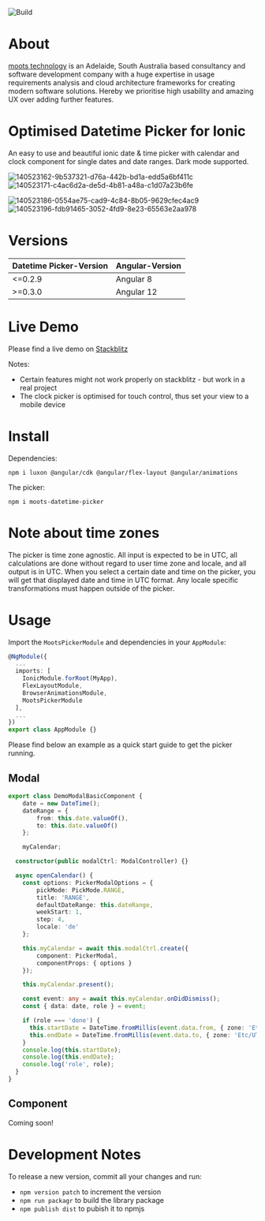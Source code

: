 ![Build](https://github.com/moots-technology/moots-datetime-picker/actions/workflows/node.js.yml/badge.svg)

# About

[moots technology](https://mootstech.com.au) is an Adelaide, South Australia based consultancy and software development company with a huge expertise in usage requirements analysis and cloud architecture frameworks for creating modern software solutions. Hereby we prioritise high usability and amazing UX over adding further features.

# Optimised Datetime Picker for Ionic

An easy to use and beautiful ionic date & time picker with calendar and clock component for single dates and date ranges. Dark mode supported.

![140523162-9b537321-d76a-442b-bd1a-edd5a6bf411c](https://user-images.githubusercontent.com/59689061/154686013-09a8e47b-414b-4854-8ab2-f43cc1822c0e.png)![140523171-c4ac6d2a-de5d-4b81-a48a-c1d07a23b6fe](https://user-images.githubusercontent.com/59689061/154686022-b1ed9517-836d-494c-b864-3cde4a185fa3.png)

![140523186-0554ae75-cad9-4c84-8b05-9629cfec4ac9](https://user-images.githubusercontent.com/59689061/154686041-189e4ec8-fd54-4677-bdc7-180a7d5c2915.png)![140523196-fdb91465-3052-4fd9-8e23-65563e2aa978](https://user-images.githubusercontent.com/59689061/154686051-7674b32d-11bf-4e8b-a128-14f0b65cb65f.png)


# Versions

| Datetime Picker-Version | Angular-Version |
|---|---|
| <=0.2.9 | Angular 8  |
| >=0.3.0 | Angular 12 |



# Live Demo

Please find a live demo on [Stackblitz](https://moots-picker-demo.stackblitz.io)

Notes:
- Certain features might not work properly on stackblitz - but work in a real project
- The clock picker is optimised for touch control, thus set your view to a mobile device

# Install

Dependencies:

`npm i luxon @angular/cdk @angular/flex-layout @angular/animations`

The picker:

`npm i moots-datetime-picker`

# Note about time zones

The picker is time zone agnostic. All input is expected to be in UTC, all calculations are done without regard to user time zone and locale, and all output is in UTC. When you select a certain date and time on the picker, you will get that displayed date and time in UTC format. Any locale specific transformations must happen outside of the picker.

# Usage

Import the `MootsPickerModule` and dependencies in your `AppModule`:

```ts
@NgModule({
  ...
  imports: [
    IonicModule.forRoot(MyApp),
    FlexLayoutModule,
    BrowserAnimationsModule,
    MootsPickerModule
  ],
  ...
})
export class AppModule {}
```

Please find below an example as a quick start guide to get the picker running.

## Modal

```ts
export class DemoModalBasicComponent {
    date = new DateTime();
    dateRange = {
        from: this.date.valueOf(),
        to: this.date.valueOf()
    };

    myCalendar;

  constructor(public modalCtrl: ModalController) {}

  async openCalendar() {
    const options: PickerModalOptions = {
        pickMode: PickMode.RANGE,
        title: 'RANGE',
        defaultDateRange: this.dateRange,
        weekStart: 1,
        step: 4,
        locale: 'de'
    };

    this.myCalendar = await this.modalCtrl.create({
        component: PickerModal,
        componentProps: { options }
    });

    this.myCalendar.present();

    const event: any = await this.myCalendar.onDidDismiss();
    const { data: date, role } = event;

    if (role === 'done') {
      this.startDate = DateTime.fromMillis(event.data.from, { zone: 'Etc/UTC' });
      this.endDate = DateTime.fromMillis(event.data.to, { zone: 'Etc/UTC' });
    }
    console.log(this.startDate);
    console.log(this.endDate);
    console.log('role', role);
  }
}
```

## Component

Coming soon!

# Development Notes

To release a new version, commit all your changes and run:
- `npm version patch` to increment the version
- `npm run packagr` to build the library package
- `npm publish dist` to pubish it to npmjs
